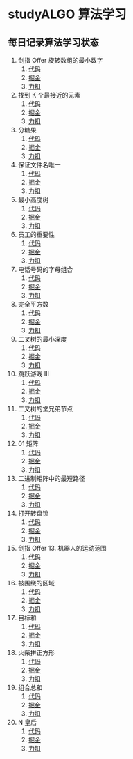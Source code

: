 # studyALGO 算法学习

## 每日记录算法学习状态

1. 剑指 Offer 旋转数组的最小数字
   1. [代码](../studyALGO/sort/minArray.js)
   2. [掘金](https://juejin.cn/post/7067068774670663716/)
   3. [力扣](https://leetcode-cn.com/problems/xuan-zhuan-shu-zu-de-zui-xiao-shu-zi-lcof/)
2. 找到 K 个最接近的元素
   1. [代码]()
   2. [掘金]()
   3. [力扣](https://leetcode-cn.com/problems/find-k-closest-elements/)
3. 分糖果
   1. [代码]()
   2. [掘金]()
   3. [力扣](https://leetcode-cn.com/problems/distribute-candies/)
4. 保证文件名唯一
   1. [代码]()
   2. [掘金]()
   3. [力扣](https://leetcode-cn.com/problems/making-file-names-unique/)
5. 最小高度树
   1. [代码]()
   2. [掘金]()
   3. [力扣](https://leetcode-cn.com/problems/minimum-height-trees/)
6. 员工的重要性
   1. [代码]()
   2. [掘金]()
   3. [力扣](https://leetcode-cn.com/problems/employee-importance/)
7. 电话号码的字母组合
   1. [代码]()
   2. [掘金]()
   3. [力扣](https://leetcode-cn.com/problems/letter-combinations-of-a-phone-number/)
8. 完全平方数
   1. [代码]()
   2. [掘金]()
   3. [力扣](https://leetcode-cn.com/problems/perfect-squares/)
9. 二叉树的最小深度
   1. [代码]()
   2. [掘金]()
   3. [力扣](https://leetcode-cn.com/problems/minimum-depth-of-binary-tree/)
10. 跳跃游戏 III
    1. [代码]()
    1. [掘金]()
    2. [力扣](https://leetcode-cn.com/problems/jump-game-iii/)
11. 二叉树的堂兄弟节点
    1. [代码]()
    2. [掘金]()
    3. [力扣](https://leetcode-cn.com/problems/minimum-depth-of-binary-tree/)
12. 01 矩阵
    1. [代码]()
    2. [掘金]()
    3. [力扣](https://leetcode-cn.com/problems/01-matrix/)
13. 二进制矩阵中的最短路径
    1. [代码]()
    2. [掘金]()
    3. [力扣](https://leetcode-cn.com/problems/shortest-path-in-binary-matrix/)
14. 打开转盘锁
    1. [代码]()
    2. [掘金]()
    3. [力扣](https://leetcode-cn.com/problems/open-the-lock/)
15. 剑指 Offer 13. 机器人的运动范围
    1. [代码]()
    2. [掘金]()
    3. [力扣](https://leetcode-cn.com/problems/ji-qi-ren-de-yun-dong-fan-wei-lcof/)
16. 被围绕的区域
    1. [代码]()
    2. [掘金]()
    3. [力扣](https://leetcode-cn.com/problems/surrounded-regions/)
17. 目标和
    1. [代码]()
    2. [掘金]()
    3. [力扣](https://leetcode-cn.com/problems/target-sum/)
18. 火柴拼正方形
    1. [代码]()
    2. [掘金]()
    3. [力扣](https://leetcode-cn.com/problems/matchsticks-to-square/)
19. 组合总和
    1. [代码]()
    2. [掘金]()
    3. [力扣](https://leetcode-cn.com/problems/combination-sum/)
20. N 皇后
    1. [代码]()
    2. [掘金]()
    3. [力扣](https://leetcode-cn.com/problems/n-queens/)
